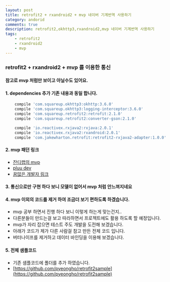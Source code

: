 ```yaml
---
layout: post
title: retrofit2 + rxandroid2 + mvp 네이버 기계번역 사용하기
category: andorid
comments: true
description: retrofit2,okhttp3,rxandroid2,mvp 네이버 기계번역 사용하기
tags:
    - retrofit2
    - rxandroid2
    - mvp
---
```




### retrofit2 + rxandroid2 + mvp 를 이용한 통신

#### 참고로 mvp 처럼만 보이고 아닐수도 있어요.

#### 1. dependencies 추가 기존 내용과 동일 합니다.
 
```gradle
    compile 'com.squareup.okhttp3:okhttp:3.6.0'
    compile 'com.squareup.okhttp3:logging-interceptor:3.6.0'
    compile 'com.squareup.retrofit2:retrofit:2.1.0'
    compile 'com.squareup.retrofit2:converter-gson:2.1.0'

    compile 'io.reactivex.rxjava2:rxjava:2.0.1'
    compile 'io.reactivex.rxjava2:rxandroid:2.0.1'
    compile 'com.jakewharton.retrofit:retrofit2-rxjava2-adapter:1.0.0'
```


#### 2. mvp 패던 링크 
 - [잔디랩의 mvp](http://tosslab.github.io/android/2015/03/01/01.Android-mvc-mvvm-mvp.html)
 - [pluu dev](http://pluu.github.io/blog/android/2016/04/06/android-mvc-mvp/)
 - [꿈많은 개발자 링크](http://thdev.tech/androiddev/2016/10/12/Android-MVP-Intro.html)

#### 3. 통신으로만 구현 하다 보니 모델이 없어서  mvp 처럼 안느껴지네요

#### 4.  mvp 이외의 코드를 제거 하여 조금더 보기 편하도록 하겠습니다.
  - mvp 공부 하면서 진행 하다 보니 이렇게 하는게 맞는건지..
  - 다른분들이 만드는걸 보고 따라하면서 프로젝트에도 활용 하도록 할 예정입니다.
  - mvp가 자리 잡으면 테스트 주도 개발을 도전해 보겠습니다.
  - 아래가 코드가 제가 다른 사람걸 참고 만든 전체 코드 입니다.
  - 버터나이프를 제거하고 데이터 바인딩을 이용해 보겠습니다.

#### 5. 전체 샘플코드 
- 기존 샘플코드에 폴더를 추가 하였습니다.
- [https://github.com/pyeongho/retrofit2sample](https://github.com/pyeongho/retrofit2sample)